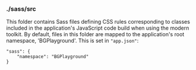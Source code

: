 ### ./sass/src

This folder contains Sass files defining CSS rules corresponding to classes
included in the application's JavaScript code build when using the modern toolkit.
By default, files in this folder are mapped to the application's root namespace, 'BGPlayground'.
This is set in `"app.json"`:

    "sass": {
        "namespace": "BGPlayground"
    }